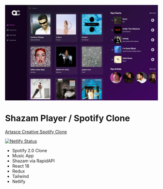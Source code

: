 <img src='./project/shazam-player.jpg' />

# Shazam Player / Spotify Clone 

[Artasce Creative Spotify Clone](https://shazam-player.netlify.app/)

[![Netlify Status](https://api.netlify.com/api/v1/badges/d8ee23e9-5525-4348-9c77-6ce3ee8df832/deploy-status)](https://app.netlify.com/sites/shazam-player/deploys)

-   Spotify 2.0 Clone 
-   Music App
-   Shazam via RapidAPI
-   React 18
-   Redux
-   Tailwind
-   Netlify 
